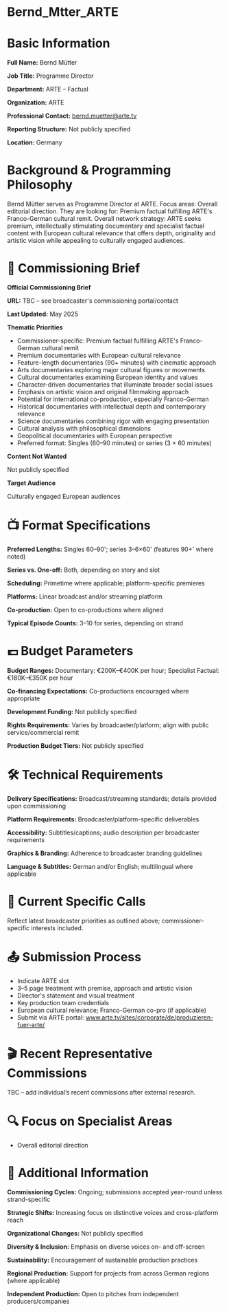 # Bernd_Mtter_ARTE

# Basic Information

**Full Name:** Bernd Mütter

**Job Title:** Programme Director

**Department:** ARTE – Factual

**Organization:** ARTE

**Professional Contact:** bernd.muetter@arte.tv

**Reporting Structure:** Not publicly specified

**Location:** Germany

# Background & Programming Philosophy

Bernd Mütter serves as Programme Director at ARTE. Focus areas: Overall editorial direction. They are looking for: Premium factual fulfilling ARTE's Franco-German cultural remit. Overall network strategy: ARTE seeks premium, intellectually stimulating documentary and specialist factual content with European cultural relevance that offers depth, originality and artistic vision while appealing to culturally engaged audiences.

# 📄 Commissioning Brief

**Official Commissioning Brief**

**URL:** TBC – see broadcaster's commissioning portal/contact

**Last Updated:** May 2025

**Thematic Priorities**

- Commissioner-specific: Premium factual fulfilling ARTE's Franco-German cultural remit
- Premium documentaries with European cultural relevance
- Feature-length documentaries (90+ minutes) with cinematic approach
- Arts documentaries exploring major cultural figures or movements
- Cultural documentaries examining European identity and values
- Character-driven documentaries that illuminate broader social issues
- Emphasis on artistic vision and original filmmaking approach
- Potential for international co-production, especially Franco-German
- Historical documentaries with intellectual depth and contemporary relevance
- Science documentaries combining rigor with engaging presentation
- Cultural analysis with philosophical dimensions
- Geopolitical documentaries with European perspective
- Preferred format: Singles (60–90 minutes) or series (3 × 60 minutes)

**Content Not Wanted**

Not publicly specified

**Target Audience**

Culturally engaged European audiences

# 📺 Format Specifications

**Preferred Lengths:** Singles 60–90'; series 3–6×60' (features 90+' where noted)

**Series vs. One-off:** Both, depending on story and slot

**Scheduling:** Primetime where applicable; platform-specific premieres

**Platforms:** Linear broadcast and/or streaming platform

**Co-production:** Open to co-productions where aligned

**Typical Episode Counts:** 3–10 for series, depending on strand

# 💷 Budget Parameters

**Budget Ranges:** Documentary: €200K–€400K per hour; Specialist Factual: €180K–€350K per hour

**Co-financing Expectations:** Co-productions encouraged where appropriate

**Development Funding:** Not publicly specified

**Rights Requirements:** Varies by broadcaster/platform; align with public service/commercial remit

**Production Budget Tiers:** Not publicly specified

# 🛠️ Technical Requirements

**Delivery Specifications:** Broadcast/streaming standards; details provided upon commissioning

**Platform Requirements:** Broadcaster/platform-specific deliverables

**Accessibility:** Subtitles/captions; audio description per broadcaster requirements

**Graphics & Branding:** Adherence to broadcaster branding guidelines

**Language & Subtitles:** German and/or English; multilingual where applicable

# 📢 Current Specific Calls

Reflect latest broadcaster priorities as outlined above; commissioner-specific interests included.

# 📤 Submission Process

- Indicate ARTE slot
- 3–5 page treatment with premise, approach and artistic vision
- Director's statement and visual treatment
- Key production team credentials
- European cultural relevance; Franco-German co-pro (if applicable)
- Submit via ARTE portal: www.arte.tv/sites/corporate/de/produzieren-fuer-arte/

# 🎬 Recent Representative Commissions

TBC – add individual’s recent commissions after external research.

# 🔍 Focus on Specialist Areas

- Overall editorial direction

# 📅 Additional Information

**Commissioning Cycles:** Ongoing; submissions accepted year-round unless strand-specific

**Strategic Shifts:** Increasing focus on distinctive voices and cross-platform reach

**Organizational Changes:** Not publicly specified

**Diversity & Inclusion:** Emphasis on diverse voices on- and off-screen

**Sustainability:** Encouragement of sustainable production practices

**Regional Production:** Support for projects from across German regions (where applicable)

**Independent Production:** Open to pitches from independent producers/companies